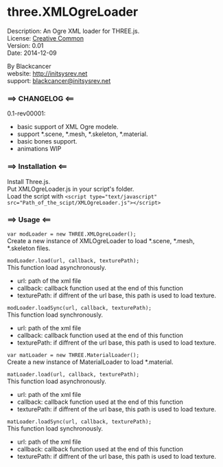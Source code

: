 three.XMLOgreLoader
==========

Description: An Ogre XML loader for THREE.js.  
License: [Creative Common](http://creativecommons.org/licenses/by/3.0/legalcode)  
Version: 0.01  
Date: 2014-12-09  

By Blackcancer  
website: http://initsysrev.net  
support: blackcancer@initsysrev.net

### ==> CHANGELOG <==
0.1-rev00001:  
-	basic support of XML Ogre modele.  
-	support *.scene, *.mesh, *.skeleton, *.material.  
-	basic bones support.  
-	animations WIP

### ==> Installation <==
Install Three.js.  
Put XMLOgreLoader.js in your script's folder.  
Load the script with
`<script type="text/javascript" src="Path_of_the_scipt/XMLOgreLoader.js"></script>`

### ==> Usage <==
`var modLoader = new THREE.XMLOgreLoader();`  
Create a new instance of XMLOgreLoader to load *.scene, *.mesh, *.skeleton files.  

`modLoader.load(url, callback, texturePath);`  
This function load asynchronously.  
-	url: path of the xml file  
-	callback: callback function used at the end of this function  
-	texturePath: if diffrent of the url base, this path is used to load   texture.

`modLoader.loadSync(url, callback, texturePath);`  
This function load synchronously.  
-	url: path of the xml file  
-	callback: callback function used at the end of this function  
-	texturePath: if diffrent of the url base, this path is used to load texture.  
  
  
`var matLoader = new THREE.MaterialLoader();`  
Create a new instance of MaterialLoader to load *.material.  

`matLoader.load(url, callback, texturePath);`  
This function load asynchronously.  
-	url: path of the xml file  
-	callback: callback function used at the end of this function  
-	texturePath: if diffrent of the url base, this path is used to load   texture.

`matLoader.loadSync(url, callback, texturePath);`  
This function load synchronously.  
-	url: path of the xml file  
-	callback: callback function used at the end of this function  
-	texturePath: if diffrent of the url base, this path is used to load texture.  
